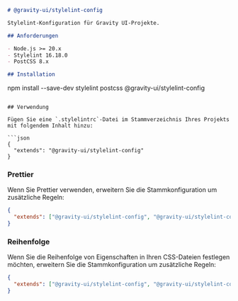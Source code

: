 ```markdown
# @gravity-ui/stylelint-config

Stylelint-Konfiguration für Gravity UI-Projekte.

## Anforderungen

- Node.js >= 20.x
- Stylelint 16.18.0
- PostCSS 8.x

## Installation

```
npm install --save-dev stylelint postcss @gravity-ui/stylelint-config
```

## Verwendung

Fügen Sie eine `.stylelintrc`-Datei im Stammverzeichnis Ihres Projekts mit folgendem Inhalt hinzu:

```json
{
  "extends": "@gravity-ui/stylelint-config"
}
```

### Prettier

Wenn Sie Prettier verwenden, erweitern Sie die Stammkonfiguration um zusätzliche Regeln:

```json
{
  "extends": ["@gravity-ui/stylelint-config", "@gravity-ui/stylelint-config/prettier"]
}
```

### Reihenfolge

Wenn Sie die Reihenfolge von Eigenschaften in Ihren CSS-Dateien festlegen möchten, erweitern Sie die Stammkonfiguration um zusätzliche Regeln:

```json
{
  "extends": ["@gravity-ui/stylelint-config", "@gravity-ui/stylelint-config/order"]
}
```
```